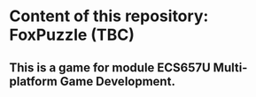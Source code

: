 # Content of this repository: FoxPuzzle (TBC)
## This is a game for module ECS657U Multi-platform Game Development.
